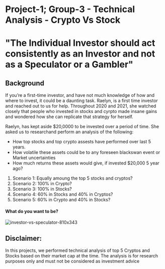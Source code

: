 # Project-1; Group-3 - Technical Analysis - Crypto Vs Stock


# "The Individual Investor should act consistently as an Investor and not as a Speculator or a Gambler"


## Background

If you’re a first-time investor, and have not much knowledge of how and where to invest, it could be a daunting task.  Raelyn, is a first time investor and reached out to us for help.
Throughout 2020 and 2021, she watched closely that people who invested in stocks and cyrpto made insane gains and wondered how she can replicate that strategy for herself.

Raelyn, has kept aside $20,0000 to be invested over a period of time.  She asked us to researchand perform an analysis of the following:
* How top stocks and top crypto assests have performed over last 5 years.
* How volatile these assets could be to any foreseen blackswan event or Market uncertainties
* How much returns these assets would give, if invested $20,000 5 year ago?
1. Scenario 1:  Equally amoung the top 5 stocks and cryptos?
2. Scenario 2:  100% in Crypto?
3. Scenario 3:  100% in Stocks?
4. Scenario 4:  60% in Stocks and 40% in Cryptos?
5. Scenario 5:  60% in Crypto and 40% in Stocks?


#### What do you want to be?
![investor-vs-speculator-810x343](https://user-images.githubusercontent.com/85688247/168962856-be4f787a-a839-4eff-9109-401c4c9f86f1.jpg)


## Disclaimer:
  In this projects, we performed technical analysis of top 5 Cryptos and Stocks based on their market cap at the time.  The analysis is for research purposes only and must not be considered as investment advice